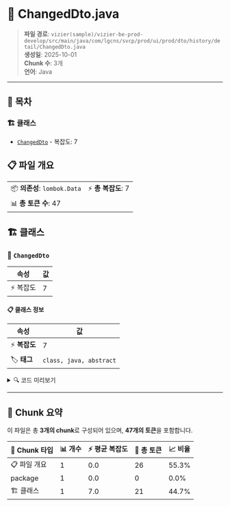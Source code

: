 # 📄 ChangedDto.java

> **파일 경로**: `vizier(sample)/vizier-be-prod-develop/src/main/java/com/lgcns/svcp/prod/ui/prod/dto/history/detail/ChangedDto.java`  
> **생성일**: 2025-10-01  
> **Chunk 수**: 3개  
> **언어**: Java
---

## 📑 목차

### 🏗️ 클래스
- [`ChangedDto`](#class-changeddto) - 복잡도: 7

## 📋 파일 개요

| | |
|--|--|
| 📦 **의존성**: `lombok.Data` | ⚡ **총 복잡도**: 7 |
| 📊 **총 토큰 수**: 47 |  |



## 🏗️ 클래스

### <a id="class-changeddto"></a>🎯 `ChangedDto`

| 속성 | 값 |
|------|----|
| ⚡ 복잡도 | 7 |



#### 📋 클래스 정보

| 속성 | 값 |
|------|----|
| ⚡ **복잡도** | 7 || 📍 **라인 범위** | 6-6 |
| 🏷️ **태그** | `class, java, abstract` |

<details>
<summary>🔍 코드 미리보기</summary>

```java
public abstract class ChangedDto {
	private long workNo;
	private String workDate;
	private String changeTypeName;
	private String chgDeptName;
	private String chgUser;
}...
```

**Chunk 정보**
- 🆔 **ID**: `001f0a2be602`
- 📍 **라인**: 6-6
- 📊 **토큰**: 21
- 🏷️ **태그**: `class, java, abstract`

</details>

---





## 🧩 Chunk 요약

이 파일은 총 **3개의 chunk**로 구성되어 있으며, **47개의 토큰**을 포함합니다.

| 🧩 Chunk 타입 | 📊 개수 | ⚡ 평균 복잡도 | 📝 총 토큰 | 📈 비율 |
|---------------|--------|-------------|----------|--------|
| 📋 파일 개요 | 1 | 0.0 | 26 | 55.3% |
| package | 1 | 0.0 | 0 | 0.0% |
| 🏗️ 클래스 | 1 | 7.0 | 21 | 44.7% |

